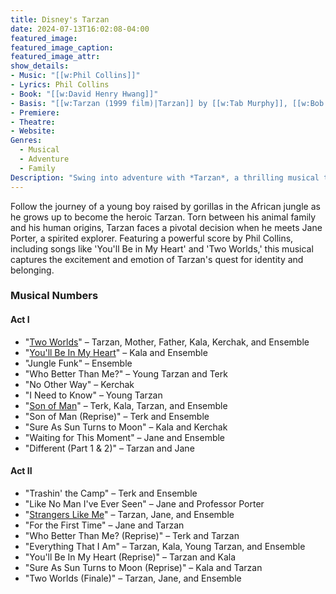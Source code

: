 ```yaml
---
title: Disney's Tarzan
date: 2024-07-13T16:02:08-04:00
featured_image:
featured_image_caption: 
featured_image_attr:
show_details: 
- Music: "[[w:Phil Collins]]"
- Lyrics: Phil Collins
- Book: "[[w:David Henry Hwang]]"
- Basis: "[[w:Tarzan (1999 film)|Tarzan]] by [[w:Tab Murphy]], [[w:Bob Tzudiker]] and [[w:Noni White]], [[w:Tarzan of the Apes]] by [[w:Edgar Rice Burroughs]]"
- Premiere: 
- Theatre: 
- Website: 
Genres:
  - Musical
  - Adventure
  - Family
Description: "Swing into adventure with *Tarzan*, a thrilling musical that brings the beloved Disney animated film to life with heart-pounding music and breathtaking visuals."
---
```

Follow the journey of a young boy raised by gorillas in the African jungle as he grows up to become the heroic Tarzan. Torn between his animal family and his human origins, Tarzan faces a pivotal decision when he meets Jane Porter, a spirited explorer. Featuring a powerful score by Phil Collins, including songs like 'You'll Be in My Heart' and 'Two Worlds,' this musical captures the excitement and emotion of Tarzan's quest for identity and belonging.

### Musical Numbers

#### Act I

-   "[Two Worlds](https://en.wikipedia.org/wiki/Two_Worlds_(song) "Two Worlds (song)")" – Tarzan, Mother, Father, Kala, Kerchak, and Ensemble
-   "[You'll Be In My Heart](https://en.wikipedia.org/wiki/You%27ll_Be_In_My_Heart "You'll Be In My Heart")" – Kala and Ensemble
-   "Jungle Funk" – Ensemble
-   "Who Better Than Me?" – Young Tarzan and Terk
-   "No Other Way" – Kerchak
-   "I Need to Know" – Young Tarzan
-   "[Son of Man](https://en.wikipedia.org/wiki/Son_of_Man_(song) "Son of Man (song)")" – Terk, Kala, Tarzan, and Ensemble
-   "Son of Man (Reprise)" – Terk and Ensemble
-   "Sure As Sun Turns to Moon" – Kala and Kerchak
-   "Waiting for This Moment" – Jane and Ensemble
-   "Different (Part 1 & 2)" – Tarzan and Jane

#### Act II

-   "Trashin' the Camp" – Terk and Ensemble
-   "Like No Man I've Ever Seen" – Jane and Professor Porter
-   "[Strangers Like Me](https://en.wikipedia.org/wiki/Strangers_Like_Me "Strangers Like Me")" – Tarzan, Jane, and Ensemble
-   "For the First Time" – Jane and Tarzan
-   "Who Better Than Me? (Reprise)" – Terk and Tarzan
-   "Everything That I Am" – Tarzan, Kala, Young Tarzan, and Ensemble
-   "You'll Be In My Heart (Reprise)" – Tarzan and Kala
-   "Sure As Sun Turns to Moon (Reprise)" – Kala and Tarzan
-   "Two Worlds (Finale)" – Tarzan, Jane, and Ensemble